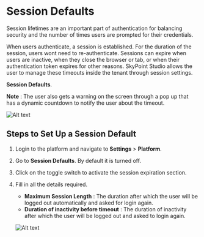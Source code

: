 # Session Defaults

Session lifetimes are an important part of authentication for balancing security and the number of times users are prompted for their credentials.

When users authenticate, a session is established. For the duration of the session, users wont need to re-authenticate. Sessions can expire when users are inactive, when they close the browser or tab, or when their authentication token expires for other reasons. SkyPoint Studio allows the user to manage these timeouts inside the tenant through session settings.

**Session Defaults**.

**Note** : The user also gets a warning on the screen through a pop up that has a dynamic countdown to notify the user about the timeout.

![Alt text](https://github.com/skypointcloud/platform/blob/master/docs/doc_snippets/TimeoutSession.PNG?raw=true)

## Steps to Set Up a Session Default

1. Login to the platform and navigate to **Settings** > **Platform**.
2. Go to **Session Defaults**. By default it is turned off.
3. Click on the toggle switch to activate the session expiration section.
4. Fill in all the details required.
    - **Maximum Session Length** : The duration after which the user will be logged out automatically and asked for login again.
    - **Duration of inactivity before timeout** : The duration of inactivity after which the user will be logged out and asked to login again.

    ![Alt text](https://github.com/skypointcloud/platform/blob/master/docs/doc_snippets/SessionSettings.PNG?raw=true)
